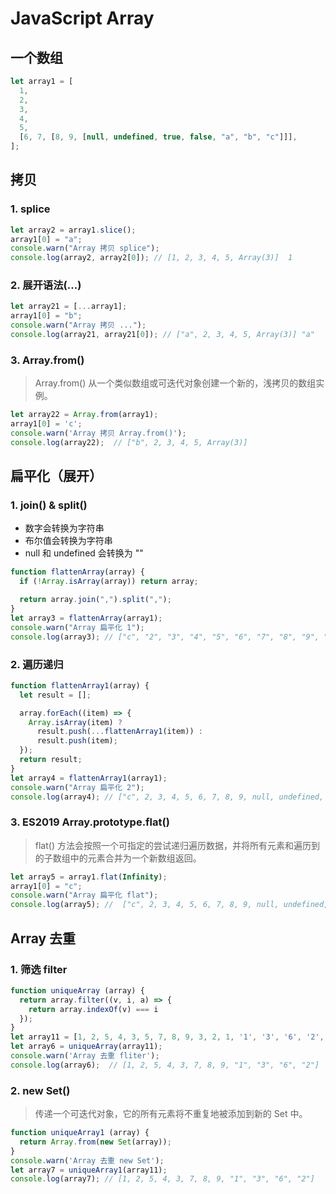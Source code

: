 # JavaScript Array

## 一个数组
```js
let array1 = [
  1,
  2,
  3,
  4,
  5,
  [6, 7, [8, 9, [null, undefined, true, false, "a", "b", "c"]]],
];
```
## 拷贝

### 1. splice

```js
let array2 = array1.slice();
array1[0] = "a";
console.warn("Array 拷贝 splice");
console.log(array2, array2[0]); // [1, 2, 3, 4, 5, Array(3)]  1
```

### 2. 展开语法(...)

```js
let array21 = [...array1];
array1[0] = "b";
console.warn("Array 拷贝 ...");
console.log(array21, array21[0]); // ["a", 2, 3, 4, 5, Array(3)] "a"
```

### 3. Array.from() 

> Array.from() 从一个类似数组或可迭代对象创建一个新的，浅拷贝的数组实例。

```js
let array22 = Array.from(array1);
array1[0] = 'c';
console.warn('Array 拷贝 Array.from()');
console.log(array22);  // ["b", 2, 3, 4, 5, Array(3)]
```

## 扁平化（展开）

### 1. join() & split()

 * 数字会转换为字符串
 * 布尔值会转换为字符串
 * null 和 undefined 会转换为 ""

```js
function flattenArray(array) {
  if (!Array.isArray(array)) return array;

  return array.join(",").split(",");
}
let array3 = flattenArray(array1);
console.warn("Array 扁平化 1");
console.log(array3); // ["c", "2", "3", "4", "5", "6", "7", "8", "9", "", "", "true", "false", "a", "b", "c"]
```

### 2. 遍历递归

```js
function flattenArray1(array) {
  let result = [];

  array.forEach((item) => {
    Array.isArray(item) ?
      result.push(...flattenArray1(item)) :
      result.push(item);
  });
  return result;
}
let array4 = flattenArray1(array1);
console.warn("Array 扁平化 2");
console.log(array4); // ["c", 2, 3, 4, 5, 6, 7, 8, 9, null, undefined, true, false, "a", "b", "c"]
```

### 3. ES2019 Array.prototype.flat()

> flat() 方法会按照一个可指定的尝试递归遍历数据，并将所有元素和遍历到的子数组中的元素合并为一个新数组返回。

```js
let array5 = array1.flat(Infinity);
array1[0] = "c";
console.warn("Array 扁平化 flat");
console.log(array5); //  ["c", 2, 3, 4, 5, 6, 7, 8, 9, null, undefined, true, false, "a", "b", "c"]
```

## Array 去重

### 1. 筛选 filter

```js
function uniqueArray (array) {
  return array.filter((v, i, a) => {
    return array.indexOf(v) === i
  });
}
let array11 = [1, 2, 5, 4, 3, 5, 7, 8, 9, 3, 2, 1, '1', '3', '6', '2', '3', '2'];
let array6 = uniqueArray(array11);
console.warn('Array 去重 fliter');
console.log(array6);  // [1, 2, 5, 4, 3, 7, 8, 9, "1", "3", "6", "2"]
```

### 2. new Set()

> 传递一个可迭代对象，它的所有元素将不重复地被添加到新的 Set 中。

```js
function uniqueArray1 (array) {
  return Array.from(new Set(array));
}
console.warn('Array 去重 new Set');
let array7 = uniqueArray1(array11);
console.log(array7); // [1, 2, 5, 4, 3, 7, 8, 9, "1", "3", "6", "2"]
```
